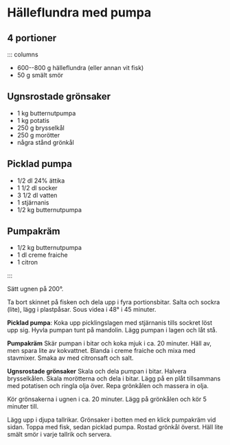 # Hälleflundra med pumpa

## 4 portioner

::: columns

- 600--800 g hälleflundra (eller annan vit fisk)
- 50 g smält smör

## Ugnsrostade grönsaker

- 1 kg butternutpumpa
- 1 kg potatis
- 250 g brysselkål
- 250 g morötter
- några stånd grönkål
  
## Picklad pumpa

- 1/2 dl 24% ättika
- 1 1/2 dl socker
- 3 1/2 dl vatten
- 1 stjärnanis
- 1/2 kg butternutpumpa

## Pumpakräm

- 1/2 kg butternutpumpa
- 1 dl creme fraiche
- 1 citron

:::

Sätt ugnen på 200°.

Ta bort skinnet på fisken och dela upp i fyra portionsbitar. Salta och sockra (lite), lägg
i plastpåsar. Sous videa i 48° i 45 minuter.

**Picklad pumpa**: Koka upp picklingslagen med stjärnanis tills sockret löst upp sig.
Hyvla pumpan tunt på mandolin. Lägg pumpan i lagen och låt stå.

**Pumpakräm** Skär pumpan i bitar och koka mjuk i ca. 20 minuter. Häll av, men spara lite
av kokvattnet. Blanda i creme fraiche och mixa med stavmixer. Smaka av med citronsaft och
salt.

**Ugnsrostade grönsaker** Skala och dela pumpan i bitar. Halvera brysselkålen. Skala
morötterna och dela i bitar. Lägg på en plåt tillsammans med potatisen och ringla olja
över. Repa grönkålen och massera in olja.

Kör grönsakerna i ugnen i ca. 20 minuter. Lägg på grönkålen och kör 5 minuter till.

Lägg upp i djupa tallrikar. Grönsaker i botten med en klick pumpakräm vid sidan. Toppa
med fisk, sedan picklad pumpa. Rostad grönkål överst. Häll lite smält smör i varje tallrik
och servera.